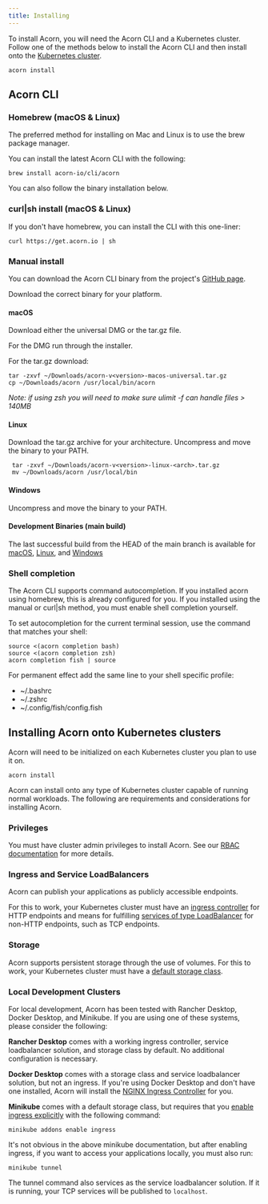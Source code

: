 ```yaml
---
title: Installing
---
```



To install Acorn, you will need the Acorn CLI and a Kubernetes cluster. Follow one of the methods below to install the Acorn CLI and then install onto the [Kubernetes cluster](#installing-acorn-onto-kubernetes-clusters).

```shell
acorn install
```

## Acorn CLI

### Homebrew (macOS & Linux)

The preferred method for installing on Mac and Linux is to use the brew package manager.

You can install the latest Acorn CLI with the following:

```shell
brew install acorn-io/cli/acorn
```

You can also follow the binary installation below.

### curl|sh install (macOS & Linux)

If you don't have homebrew, you can install the CLI with this one-liner:

```shell
curl https://get.acorn.io | sh
```

### Manual install

You can download the Acorn CLI binary from the project's [GitHub page](https://github.com/acorn-io/acorn/releases).

Download the correct binary for your platform.

#### macOS

Download either the universal DMG or the tar.gz file.

For the DMG run through the installer.

For the tar.gz download:

```shell
tar -zxvf ~/Downloads/acorn-v<version>-macos-universal.tar.gz
cp ~/Downloads/acorn /usr/local/bin/acorn
```

 *Note: if using zsh you will need to make sure ulimit -f can handle files > 140MB*

#### Linux

Download the tar.gz archive for your architecture. Uncompress and move the binary to your PATH.

```shell
 tar -zxvf ~/Downloads/acorn-v<version>-linux-<arch>.tar.gz
 mv ~/Downloads/acorn /usr/local/bin
```

#### Windows

Uncompress and move the binary to your PATH.

#### Development Binaries (main build)

The last successful build from the HEAD of the main branch is available for
[macOS](https://cdn.acrn.io/cli/default_darwin_amd64_v1/acorn),
[Linux](https://cdn.acrn.io/cli/default_linux_amd64_v1/acorn), and
[Windows](https://cdn.acrn.io/cli/default_windows_amd64_v1/acorn.exe)

### Shell completion

The Acorn CLI supports command autocompletion. If you installed acorn using homebrew, this is already configured for you. If you installed using the manual or curl|sh method, you must enable shell completion yourself.

To set autocompletion for the current terminal session, use the command that matches your shell:
```
source <(acorn completion bash)
source <(acorn completion zsh)
acorn completion fish | source
```

For permanent effect add the same line to your shell specific profile:
- ~/.bashrc
- ~/.zshrc
- ~/.config/fish/config.fish

## Installing Acorn onto Kubernetes clusters

Acorn will need to be initialized on each Kubernetes cluster you plan to use it on.

```shell
acorn install
```

Acorn can install onto any type of Kubernetes cluster capable of running normal workloads. The following are requirements and considerations for installing Acorn.

### Privileges

You must have cluster admin privileges to install Acorn. See our [RBAC documentation](/architecture/security-considerations#rbac) for more details.

### Ingress and Service LoadBalancers

Acorn can publish your applications as publicly accessible endpoints.

For this to work, your Kubernetes cluster must have an [ingress controller](https://kubernetes.io/docs/concepts/services-networking/ingress-controllers/) for HTTP endpoints and means for fulfilling [services of type LoadBalancer](https://kubernetes.io/docs/concepts/services-networking/service/#loadbalancer) for non-HTTP endpoints, such as TCP endpoints.

### Storage

Acorn supports persistent storage through the use of volumes. For this to work, your Kubernetes cluster must have a [default storage class](https://kubernetes.io/docs/concepts/storage/storage-classes/).

### Local Development Clusters

For local development, Acorn has been tested with Rancher Desktop, Docker Desktop, and Minikube. If you are using one of these systems, please consider the following:

**Rancher Desktop** comes with a working ingress controller, service loadbalancer solution, and storage class by default. No additional configuration is necessary.

**Docker Desktop** comes with a storage class and service loadbalancer solution, but not an ingress. If you're using Docker Desktop and don't have one installed, Acorn will install the [NGINX Ingress Controller](https://kubernetes.github.io/ingress-nginx/) for you.

**Minikube** comes with a default storage class, but requires that you [enable ingress explicitly](https://kubernetes.io/docs/tasks/access-application-cluster/ingress-minikube/#enable-the-ingress-controller) with the following command:

```shell
minikube addons enable ingress
```

It's not obvious in the above minikube documentation, but after enabling ingress, if you want to access your applications locally, you must also run:

```shell
minikube tunnel
```

The tunnel command also services as the service loadbalancer solution. If it is running, your TCP services will be published to `localhost`.

